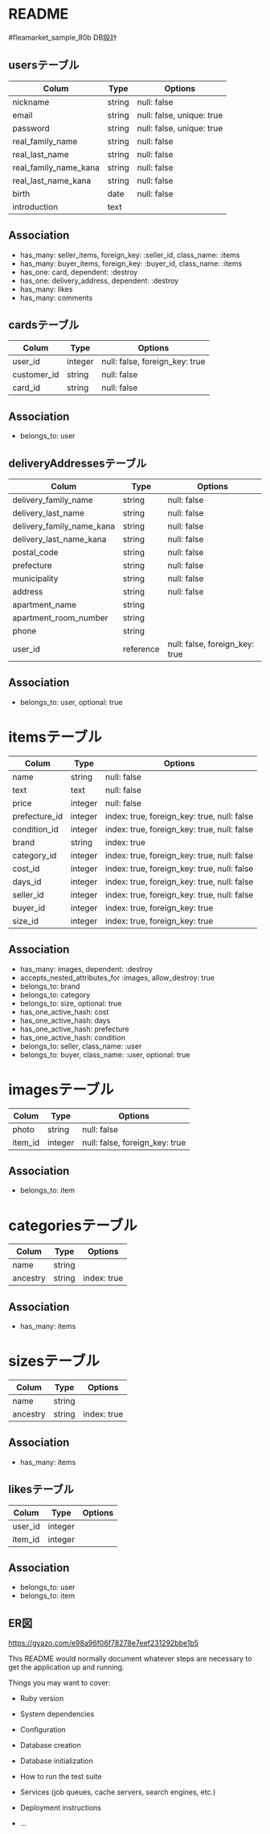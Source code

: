 # README

#fleamarket_sample_80b DB設計

## usersテーブル

|Colum|Type|Options|
|------|----|------|
|nickname|string|null: false|
|email|string|null: false, unique: true|
|password|string|null: false, unique: true|
|real_family_name|string|null: false|
|real_last_name|string|null: false|
|real_family_name_kana|string|null: false|
|real_last_name_kana|string|null: false|
|birth|date|null: false|
|introduction|text||
## Association
- has_many: seller_items, foreign_key: :seller_id, class_name: :items
- has_many: buyer_items, foreign_key: :buyer_id, class_name: :items
- has_one: card, dependent: :destroy
- has_one: delivery_address, dependent: :destroy
- has_many: likes
- has_many: comments


## cardsテーブル

|Colum|Type|Options|
|------|----|------|
|user_id|integer|null: false, foreign_key: true|
|customer_id|string|null: false|
|card_id|string|null: false|
## Association
- belongs_to: user


## deliveryAddressesテーブル

|Colum|Type|Options|
|------|----|------|
|delivery_family_name|string|null: false|
|delivery_last_name|string|null: false|
|delivery_family_name_kana|string|null: false|
|delivery_last_name_kana|string|null: false|
|postal_code|string|null: false|
|prefecture|string|null: false|
|municipality|string|null: false|
|address|string|null: false|
|apartment_name|string||
|apartment_room_number|string||
|phone|string||
|user_id|reference|null: false, foreign_key: true|
## Association
- belongs_to: user, optional: true


# itemsテーブル

|Colum|Type|Options|
|------|----|------|
|name|string|null: false|
|text|text|null: false|
|price|integer|null: false|
|prefecture_id|integer|index: true, foreign_key: true, null: false|
|condition_id|integer|index: true, foreign_key: true, null: false|
|brand|string|index: true|
|category_id|integer|index: true, foreign_key: true, null: false|
|cost_id|integer|index: true, foreign_key: true, null: false|
|days_id|integer|index: true, foreign_key: true, null: false|
|seller_id|integer|index: true, foreign_key: true, null: false|
|buyer_id|integer|index: true, foreign_key: true|
|size_id|integer|index: true, foreign_key: true|
## Association
- has_many: images, dependent: :destroy
- accepts_nested_attributes_for :images, allow_destroy: true
- belongs_to: brand
- belongs_to: category
- belongs_to: size, optional: true
- has_one_active_hash: cost
- has_one_active_hash: days
- has_one_active_hash: prefecture
- has_one_active_hash: condition
- belongs_to: seller, class_name: :user
- belongs_to: buyer, class_name: :user, optional: true


# imagesテーブル

|Colum|Type|Options|
|------|----|------|
|photo|string|null: false|
|item_id|integer|null: false, foreign_key: true|
## Association
- belongs_to: item


# categoriesテーブル
<!-- not update table -->
|Colum|Type|Options|
|------|----|------|
|name|string||
|ancestry|string|index: true|
## Association
- has_many: items


# sizesテーブル
<!-- not update table -->
|Colum|Type|Options|
|------|----|------|
|name|string||
|ancestry|string|index: true|
## Association
- has_many: items


## likesテーブル

|Colum|Type|Options|
|------|----|------|
|user_id|integer||
|item_id|integer||
## Association
- belongs_to: user
- belongs_to: item


## ER図
https://gyazo.com/e98a96f06f78278e7eef231292bbe1b5


This README would normally document whatever steps are necessary to get the
application up and running.

Things you may want to cover:

* Ruby version

* System dependencies

* Configuration

* Database creation

* Database initialization

* How to run the test suite

* Services (job queues, cache servers, search engines, etc.)

* Deployment instructions

* ...